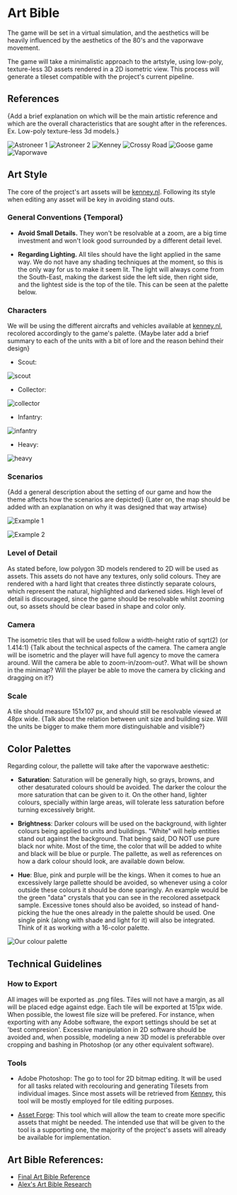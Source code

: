 # Art Bible
The game will be set in a virtual simulation, and the aesthetics will be heavily influenced by the aesthetics of the 80's and the vaporwave movement.

The game will take a minimalistic approach to the artstyle, using low-poly, texture-less 3D assets rendered in a 2D isometric view. This process will generate a tileset compatible with the project's current pipeline.


## References
{Add a brief explanation on which will be the main artistic reference and which are the overall characteristics that are sought after in the references. Ex. Low-poly texture-less 3d models.} 

![Astroneer 1](https://github.com/BarcinoLechiguino/Project-RTS/blob/master/Docs/Images/ArtBible/astroneer-ref1.jpg?raw=true)
![Astroneer 2](https://github.com/BarcinoLechiguino/Project-RTS/blob/master/Docs/Images/ArtBible/astroneer-ref2.jpg?raw=true)
![Kenney](https://github.com/BarcinoLechiguino/Project-RTS/blob/master/Docs/Images/ArtBible/kenney_ref.png?raw=true)
![Crossy Road](https://github.com/BarcinoLechiguino/Project-RTS/blob/master/Docs/Images/ArtBible/crossy-road_ref.jpg?raw=true)
![Goose game](https://github.com/BarcinoLechiguino/Project-RTS/blob/master/Docs/Images/ArtBible/untitled_goose_game_ref.jpg?raw=true)
![Vaporwave](https://github.com/BarcinoLechiguino/Project-RTS/blob/master/Docs/Images/ArtBible/vaporwave.jpg?raw=true)


## Art Style
The core of the project's art assets will be [kenney.nl](https://kenney.nl/assets?q=3d). Following its style when editing any asset will be key in avoiding stand outs.

### General Conventions {Temporal}
- **Avoid Small Details.** They won't be resolvable at a zoom, are a big time investment and won't look good surrounded by a different detail level. 

- **Regarding Lighting.** All tiles should have the light applied in the same way. We do not have any shading techniques at the moment, so this is the only way for us to make it seem lit. The light will always come from the South-East, making the darkest side the left side, then right side, and the lightest side is the top of the tile. This can be seen at the palette below.  

### Characters

We will be using the different aircrafts and vehicles available at [kenney.nl](https://kenney.nl/assets?q=3d), recolored accordingly to the game's palette. {Maybe later add a brief summary to each of the units with a bit of lore and the reason behind their design}

- Scout:

![scout](https://github.com/BarcinoLechiguino/Project-RTS/blob/master/Docs/Images/ArtBible/Units/scout.png?raw=true)

- Collector:

![collector](https://github.com/BarcinoLechiguino/Project-RTS/blob/master/Docs/Images/ArtBible/Units/collector.png?raw=true)

- Infantry:

![infantry](https://github.com/BarcinoLechiguino/Project-RTS/blob/master/Docs/Images/ArtBible/Units/infantry.png?raw=true)

- Heavy:

![heavy](https://github.com/BarcinoLechiguino/Project-RTS/blob/master/Docs/Images/ArtBible/Units/heavy.png?raw=true)


### Scenarios
{Add a general description about the setting of our game and how the theme affects how the scenarios are depicted}
{Later on, the map should be added with an explanation on why it was designed that way artwise}

![Example 1](https://github.com/BarcinoLechiguino/Project-RTS/blob/master/Docs/Images/ArtBible/Sample_HD_1.png?raw=true)

![Example 2](https://github.com/BarcinoLechiguino/Project-RTS/blob/master/Docs/Images/ArtBible/Sample_HD_2.png?raw=true)


### Level of Detail
As stated before, low polygon 3D models rendered to 2D will be used as assets. This assets do not have any textures, only solid colours. They are rendered with a hard light that creates three distinctly separate colours, which represent the natural, highlighted and darkened sides. High level of detail is discouraged, since the game should be resolvable whilst zooming out, so assets should be clear based in shape and color only.

### Camera
The isometric tiles that will be used follow a width-height ratio of sqrt(2) (or 1.414:1)
{Talk about the technical aspects of the camera. The camera angle will be isometric and the player will have full agency to move the camera around. Will the camera be able to zoom-in/zoom-out?. What will be shown in the minimap? Will the player be able to move the camera by clicking and dragging on it?}

### Scale
A tile should measure 151x107 px, and should still be resolvable viewed at 48px wide.
{Talk about the relation between unit size and building size. Will the units be bigger to make them more distinguishable and visible?}

## Color Palettes
Regarding colour, the pallette will take after the vaporwave aesthetic:

- **Saturation**: Saturation will be generally high, so grays, browns, and other desaturated colours should be avoided. The darker the colour the more saturation that can be given to it. On the other hand, lighter colours, specially within large areas, will tolerate less saturation before turning excessively bright. 

- **Brightness**: Darker colours will be used on the background, with lighter colours being applied to units and buildings. "White" will help entities stand out against the background. That being said, DO NOT use pure black nor white. Most of the time, the color that will be added to white and black will be blue or purple. The pallette, as well as references on how a dark colour should look, are available down below. 

- **Hue**: Blue, pink and purple will be the kings. When it comes to hue an excessively large pallette should be avoided, so whenever using a color outside these colours it should be done sparingly. An example would be the green "data" crystals that you can see in the recolored assetpack sample. Excessive tones should also be avoided, so instead of hand-picking the hue the ones already in the palette should be used. One single pink (along with shade and light for it) will also be integrated. Think of it as working with a 16-color palette.  

![Our colour palette](https://github.com/BarcinoLechiguino/Project-RTS/blob/master/Docs/Images/ArtBible/palette_3.png?raw=true)

## Technical Guidelines
### How to Export
  All images will be exported as .png files. Tiles will not have a margin, as all will be placed edge against edge. Each tile will be exported at 151px wide. When possible, the lowest file size will be prefered. For instance, when exporting with any Adobe software, the export settings should be set at 'best compresion'. Excessive manipulation in 2D software should be avoided and, when possible, modeling a new 3D model is preferabble over cropping and bashing in Photoshop (or any other equivalent software).
  
### Tools
  - Adobe Photoshop: The go to tool for 2D bitmap editing. It will be used for all tasks related with recolouring and generating Tilesets from individual images. Since most assets will be retrieved from [Kenney](https://kenney.nl/), this tool will be mostly employed for tile editing purposes.
  
  - [Asset Forge](https://kenney.nl/tools/assetforge): This tool which will allow the team to create more specific assets that might be needed. The intended use that will be given to the tool is a supporting one, the majority of the project's assets will already be available for implementation.

## Art Bible References:
- [Final Art Bible Reference](https://github.com/DevCrumbs/Warcraft-II/wiki/6.-Art-Bible)
- [Alex's Art Bible Research](https://github.com/AlexLA99/Art-Bible/blob/master/docs/Art%20Bible.pdf)
